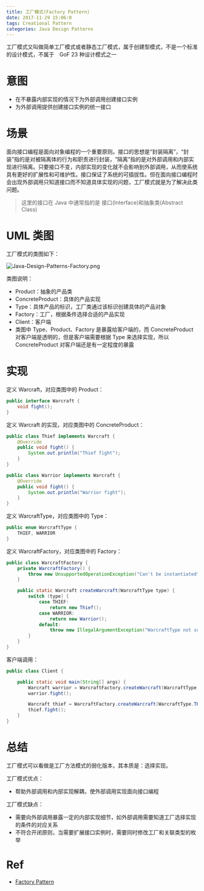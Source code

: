 ```yaml
---
title: 工厂模式(Factory Pattern)
date: 2017-11-29 15:06:0
tags: Creational Pattern
categories: Java Design Patterns
---
```


工厂模式又叫做简单工厂模式或者静态工厂模式，属于创建型模式，不是一个标准的设计模式，不属于　GoF 23 种设计模式之一

<!-- more -->

# 意图

* 在不暴露内部实现的情况下为外部调用创建接口实例
* 为外部调用提供创建接口实例的统一接口

# 场景

面向接口编程是面向对象编程的一个重要原则。接口的思想是“封装隔离”，“封装”指的是对被隔离体的行为和职责进行封装，“隔离”指的是对外部调用和内部实现进行隔离。只要接口不变，内部实现的变化就不会影响到外部调用，从而使系统具有更好的扩展性和可维护性。接口保证了系统的可插拔性。但在面向接口编程时会出现外部调用只知道接口而不知道具体实现的问题，工厂模式就是为了解决此类问题。

> 这里的接口在 Java 中通常指的是 接口(Interface)和抽象类(Abstract Class)

# UML 类图

工厂模式的类图如下：

![Java-Design-Patterns-Factory.png](http://otg3f8t90.bkt.clouddn.com/2017/12/27/Java-Design-Patterns-Factory.png)

类图说明：

* Product：抽象的产品类
* ConcreteProduct：具体的产品实现
* Type：具体产品的标识，工厂类通过该标识创建具体的产品对象
* Factory：工厂，根据条件选择合适的产品实现
* Client：客户端
* 类图中 Type、Product、Factory 是暴露给客户端的，而 ConcreteProduct 对客户端是透明的，但是客户端需要根据 Type 来选择实现，所以 ConcreteProduct 对客户端还是有一定程度的暴露

# 实现

定义 Warcraft，对应类图中的 Product：

```java
public interface Warcraft {
    void fight();
}
```

定义 Warcraft 的实现，对应类图中的 ConcreteProduct：

```java
public class Thief implements Warcraft {
    @Override
    public void fight() {
        System.out.println("Thief fight");
    }
}
```

```java
public class Warrior implements Warcraft {
    @Override
    public void fight() {
        System.out.println("Warrior fight");
    }
}
```

定义 WarcraftType，对应类图中的 Type：

```java
public enum WarcraftType {
    THIEF, WARRIOR
}
```

定义 WarcraftFactory，对应类图中的 Factory：

```java
public class WarcraftFactory {
    private WarcraftFactory() {
        throw new UnsupportedOperationException("Can't be instantiated");
    }

    public static Warcraft createWarcraft(WarcraftType type) {
        switch (type) {
            case THIEF:
                return new Thief();
            case WARRIOR:
                return new Warrior();
            default:
                throw new IllegalArgumentException("WarcraftType not supported.");
        }
    }
}
```

客户端调用：

```java
public class Client {

    public static void main(String[] args) {
        Warcraft warrior = WarcraftFactory.createWarcraft(WarcraftType.WARRIOR);
        warrior.fight();

        Warcraft thief = WarcraftFactory.createWarcraft(WarcraftType.THIEF);
        thief.fight();
    }
}
```

# 总结

工厂模式可以看做是工厂方法模式的弱化版本，其本质是：选择实现。

工厂模式优点：

* 帮助外部调用和内部实现解耦，使外部调用实现面向接口编程

工厂模式缺点：

* 需要向外部调用暴露一定的内部实现细节，如外部调用需要知道工厂选择实现的条件的对应关系
* 不符合开闭原则，当需要扩展接口实例时，需要同时修改工厂和关联类型的枚举

# Ref

* [Factory Pattern](http://www.oodesign.com/factory-pattern.html)